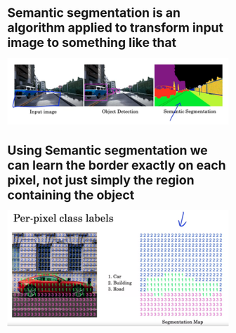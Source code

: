 # Semantic segmentation is an algorithm applied to transform input image to something like that

![semantic-segmentation](semantic-segmentation.png)

# Using Semantic segmentation we can learn the border exactly on each pixel, not just simply the region containing the object

![per-pixel-class-label](per-pixel-class-label.png)
